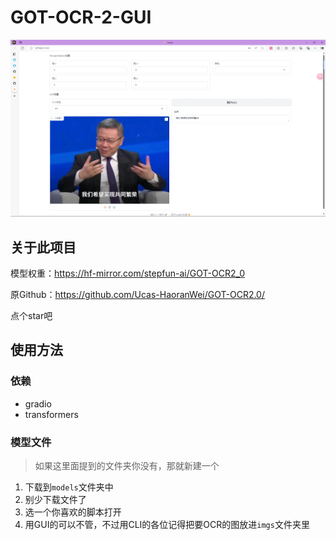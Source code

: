 # GOT-OCR-2-GUI
![img_1.png](img_1.png)
## 关于此项目

模型权重：https://hf-mirror.com/stepfun-ai/GOT-OCR2_0 

原Github：https://github.com/Ucas-HaoranWei/GOT-OCR2.0/

点个star吧

## 使用方法
### 依赖
- gradio
- transformers
### 模型文件
> 如果这里面提到的文件夹你没有，那就新建一个
1. 下载到`models`文件夹中
2. 别少下载文件了
3. 选一个你喜欢的脚本打开
4. 用GUI的可以不管，不过用CLI的各位记得把要OCR的图放进`imgs`文件夹里